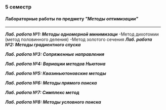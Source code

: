 ### 5 семестр

#### Лабораторные работы по предмету ***"Методы оптимизации"***
---
***Лаб. работа №1: Методы одномерной минимизаци***
    -Метод дихотомии (метод половинного деления)
    -Метод золотого сечения
***Лаб. работа №2: Методы градиентного спуска***

***Лаб. работа №3: Сопряженные направления***

***Лаб. работа №4: Вариации методов Ньютона***

***Лаб. работа №5: Квазиньютоновские методы***

***Лаб. работа №6: Методы прямого поиска***

***Лаб. работа №7: Симплекс метод***

***Лаб. работа №8: Методы условного поиска***
